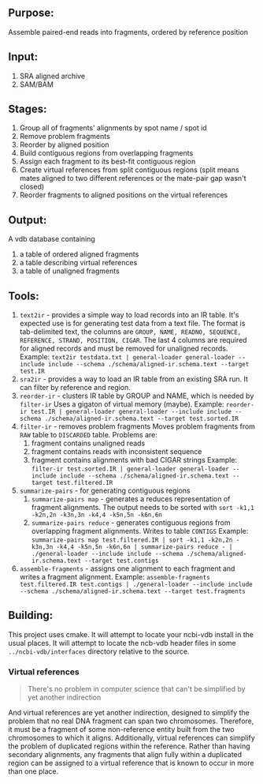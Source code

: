 ## Purpose:
Assemble paired-end reads into fragments, ordered by reference position

## Input:
1. SRA aligned archive
1. SAM/BAM

## Stages:
1. Group all of fragments' alignments by spot name / spot id
1. Remove problem fragments
1. Reorder by aligned position
1. Build contiguous regions from overlapping fragments
1. Assign each fragment to its best-fit contiguous region
1. Create virtual references from split contiguous regions (split means mates aligned to two different references or the mate-pair gap wasn't closed)
1. Reorder fragments to aligned positions on the virtual references

## Output:
A vdb database containing

1. a table of ordered aligned fragments
1. a table describing virtual references
1. a table of unaligned fragments

## Tools:
1. `text2ir` - provides a simple way to load records into an IR table.
    It's expected use is for generating test data from a text file.
    The format is tab-delimited text, the columns are `GROUP, NAME, READNO, SEQUENCE, REFERENCE, STRAND, POSITION, CIGAR`.
    The last 4 columns are required for aligned records and must be removed for unaligned records.
    Example:
        `text2ir testdata.txt | general-loader general-loader --include include --schema ./schema/aligned-ir.schema.text --target test.IR`
1. `sra2ir` - provides a way to load an IR table from an existing SRA run. 
    It can filter by reference and region.
1. `reorder-ir` - clusters IR table by GROUP and NAME, which is needed by `filter-ir`
    Uses a gigaton of virtual memory (maybe).
    Example:
        `reorder-ir test.IR | general-loader general-loader --include include --schema ./schema/aligned-ir.schema.text --target test.sorted.IR`
1. `filter-ir` - removes problem fragments
    Moves problem fragments from `RAW` table to `DISCARDED` table.
    Problems are:
    1. fragment contains unaligned reads
    1. fragment contains reads with inconsistent sequence
    1. fragment contains alignments with bad CIGAR strings
    Example:
        `filter-ir test.sorted.IR | general-loader general-loader --include include --schema ./schema/aligned-ir.schema.text --target test.filtered.IR`
1. `summarize-pairs` - for generating contiguous regions
    1. `summarize-pairs map` - generates a reduces representation of fragment alignments.
        The output needs to be sorted with `sort -k1,1 -k2n,2n -k3n,3n -k4,4 -k5n,5n -k6n,6n`
    1. `summarize-pairs reduce` - generates contiguous regions from overlapping fragment alignments.
        Writes to table `CONTIGS`
     Example:
        `summarize-pairs map test.filtered.IR | sort -k1,1 -k2n,2n -k3n,3n -k4,4 -k5n,5n -k6n,6n | summarize-pairs reduce - | ./general-loader --include include --schema ./schema/aligned-ir.schema.text --target test.contigs`
1. `assemble-fragments` - assigns one alignment to each fragment and writes a fragment alignment.
    Example:
        `assemble-fragments test.filtered.IR test.contigs | ./general-loader --include include --schema ./schema/aligned-ir.schema.text --target test.fragments`

## Building:
This project uses cmake. It will attempt to locate your ncbi-vdb install in the usual places. It will attempt to locate the ncb-vdb header files in some `../ncbi-vdb/interfaces` directory relative to the source.

### Virtual references
> There's no problem in computer science that can't be simplified by yet another indirection

And virtual references are yet another indirection, designed to simplify the problem that
no real DNA fragment can span two chromosomes. Therefore, it must be a fragment of some
non-reference entity built from the two chromosomes to which it aligns. Additionally,
virtual references can simplify the problem of duplicated regions within the reference.
Rather than having secondary alignments, any fragments that align fully within a
duplicated region can be assigned to a virtual reference that is known to occur in more
than one place.
